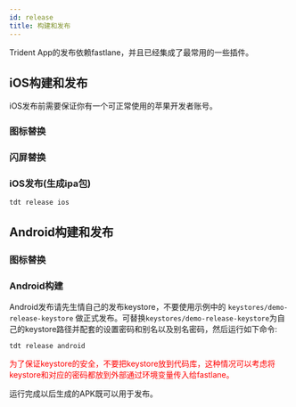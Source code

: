 ```yaml
---
id: release
title: 构建和发布
---
```


Trident App的发布依赖fastlane，并且已经集成了最常用的一些插件。
## iOS构建和发布
iOS发布前需要保证你有一个可正常使用的苹果开发者账号。

### 图标替换

### 闪屏替换

### iOS发布(生成ipa包)
``` shell
tdt release ios
```

## Android构建和发布
### 图标替换
### Android构建
Android发布请先生情自己的发布keystore，不要使用示例中的 `keystores/demo-release-keystore` 做正式发布。可替换`keystores/demo-release-keystore`为自己的keystore路径并配套的设置密码和别名以及别名密码，然后运行如下命令: 
``` shell
tdt release android
```
<span style="color: red">为了保证keystore的安全，不要把keystore放到代码库，这种情况可以考虑将keystore和对应的密码都放到外部通过环境变量传入给fastlane。</span>

运行完成以后生成的APK既可以用于发布。
